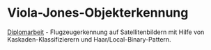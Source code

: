 # Viola-Jones-Objekterkennung
[Diplomarbeit](Diplomarbeit-Serra.pdf) - Flugzeugerkennung auf Satellitenbildern mit Hilfe von Kaskaden-Klassifizierern und Haar/Local-Binary-Pattern.
